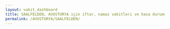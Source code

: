 ```yaml
---
layout: vakit_dashboard
title: SAALFELDEN, AVUSTURYA için iftar, namaz vakitleri ve hava durumu - ilçe/eyalet seç
permalink: /AVUSTURYA/SAALFELDEN/
---
```


<script type="text/javascript">
  var GLOBAL_COUNTRY = 'AVUSTURYA';
  var GLOBAL_CITY = 'SAALFELDEN';
  var GLOBAL_STATE = '';
  var lat = 72;
  var lon = 21;
</script>
